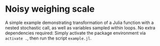 # Noisy weighing scale

A simple example demonstrating transformation of a Julia function with a nested stochastic call, as well as variables sampled within loops. No extra dependencies required: Simply activate the package environment via `activate .`, then run the script `example.jl`.
